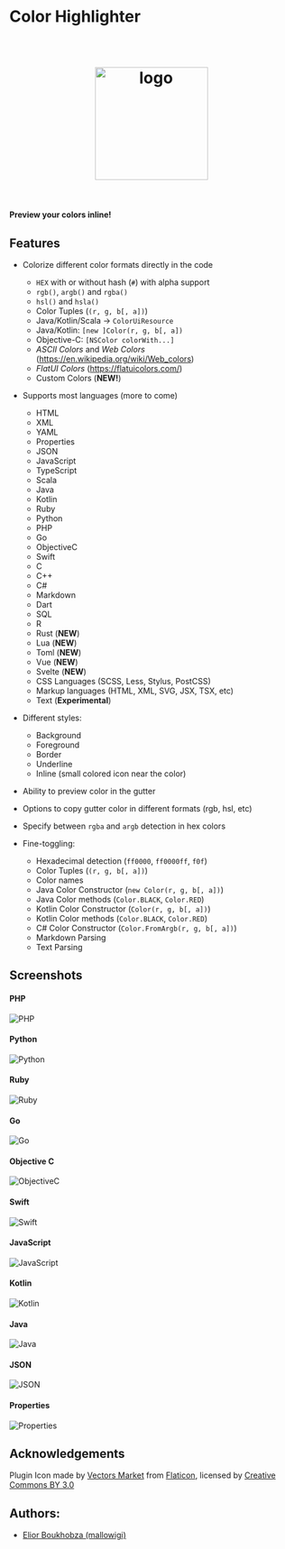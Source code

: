 # Color Highlighter

<h1 align="center">
  <br>
    <img src="https://raw.githubusercontent.com/mallowigi/color-highlighter/master/src/main/resources/META-INF/pluginIcon.svg?sanitize=true" alt="logo" width="200">
  <br><br>
</h1>

**Preview your colors inline!**

## Features

- Colorize different color formats directly in the code
    - `HEX` with or without hash (`#`) with alpha support
    - `rgb()`, `argb()` and `rgba()`
    - `hsl()` and `hsla()`
    - Color Tuples (`(r, g, b[, a])`)
    - Java/Kotlin/Scala -> `ColorUiResource`
    - Java/Kotlin: `[new ]Color(r, g, b[, a])`
    - Objective-C: `[NSColor colorWith...]`
    - *ASCII Colors* and *Web Colors* (https://en.wikipedia.org/wiki/Web_colors)
    - *FlatUI Colors* (https://flatuicolors.com/)
    - Custom Colors (**NEW!**)

- Supports most languages (more to come)
    - HTML
    - XML
    - YAML
    - Properties
    - JSON
    - JavaScript
    - TypeScript
    - Scala
    - Java
    - Kotlin
    - Ruby
    - Python
    - PHP
    - Go
    - ObjectiveC
    - Swift
    - C
    - C++
    - C#
    - Markdown
    - Dart
    - SQL
    - R
    - Rust (**NEW**)
    - Lua (**NEW**)
    - Toml (**NEW**)
    - Vue (**NEW**)
    - Svelte (**NEW**)
    - CSS Languages (SCSS, Less, Stylus, PostCSS)
    - Markup languages (HTML, XML, SVG, JSX, TSX, etc)
    - Text (**Experimental**)

- Different styles:
    - Background
    - Foreground
    - Border
    - Underline
    - Inline (small colored icon near the color)

- Ability to preview color in the gutter
- Options to copy gutter color in different formats (rgb, hsl, etc)
- Specify between `rgba` and `argb` detection in hex colors

- Fine-toggling:
    - Hexadecimal detection (`ff0000`, `ff0000ff`, `f0f`)
    - Color Tuples (`(r, g, b[, a])`)
    - Color names
    - Java Color Constructor (`new Color(r, g, b[, a])`)
    - Java Color methods (`Color.BLACK`, `Color.RED`)
    - Kotlin Color Constructor (`Color(r, g, b[, a])`)
    - Kotlin Color methods (`Color.BLACK`, `Color.RED`)
    - C# Color Constructor (`Color.FromArgb(r, g, b[, a])`)
    - Markdown Parsing
    - Text Parsing

## Screenshots

#### PHP

![PHP](docs/screens/php.png)

#### Python

![Python](docs/screens/python.png)

#### Ruby

![Ruby](docs/screens/ruby.png)

#### Go

![Go](docs/screens/go.png)

#### Objective C

![ObjectiveC](docs/screens/objc.png)

#### Swift

![Swift](docs/screens/swift.png)

#### JavaScript

![JavaScript](docs/screens/js.png)

#### Kotlin

![Kotlin](docs/screens/kotlin.png)

#### Java

![Java](docs/screens/java.png)

#### JSON

![JSON](docs/screens/json.png)

#### Properties

![Properties](docs/screens/properties.png)

## Acknowledgements

Plugin Icon made by [Vectors Market](https://www.flaticon.com/authors/vectors-market)
from [Flaticon](http://www.flaticon.com), licensed
by [Creative Commons BY 3.0](http://creativecommons.org/licenses/by/3.0/)

## Authors:

- [Elior Boukhobza (mallowigi)](https://github.com/mallowigi)